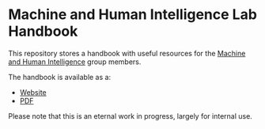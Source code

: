 # Machine and Human Intelligence Lab Handbook

This repository stores a handbook with useful resources for the [Machine and Human Intelligence](https://www.helsinki.fi/en/researchgroups/machine-and-human-intelligence) group members.

The handbook is available as a:
- [Website](https://acerbilab.github.io/handbook/)
- [PDF](https://github.com/acerbilab/handbook/blob/gh-pages/Lab-Handbook.pdf)

Please note that this is an eternal work in progress, largely for internal use.
